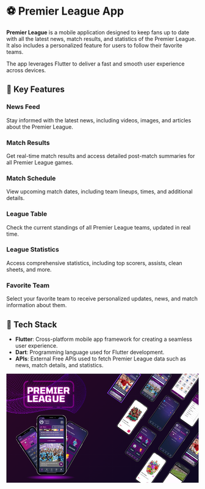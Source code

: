 # ⚽ Premier League App

**Premier League** is a mobile application designed to keep fans up to date with all the latest news, match results, and statistics of the Premier League. It also includes a personalized feature for users to follow their favorite teams.

The app leverages Flutter to deliver a fast and smooth user experience across devices.

## 🌟 Key Features

### News Feed
Stay informed with the latest news, including videos, images, and articles about the Premier League.

### Match Results
Get real-time match results and access detailed post-match summaries for all Premier League games.

### Match Schedule
View upcoming match dates, including team lineups, times, and additional details.

### League Table
Check the current standings of all Premier League teams, updated in real time.

### League Statistics
Access comprehensive statistics, including top scorers, assists, clean sheets, and more.

### Favorite Team
Select your favorite team to receive personalized updates, news, and match information about them.

## 🔧 Tech Stack

- **Flutter**: Cross-platform mobile app framework for creating a seamless user experience.
- **Dart**: Programming language used for Flutter development.
- **APIs**: External Free APIs used to fetch Premier League data such as news, match details, and statistics.

![poster](./PL.png)

